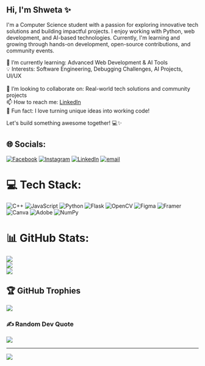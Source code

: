 ## Hi, I'm Shweta ✨

I'm a Computer Science student with a passion for exploring innovative tech solutions and building impactful projects. I enjoy working with Python, web development, and AI-based technologies. Currently, I'm learning and growing through hands-on development, open-source contributions, and community events.<br>

🌱 I’m currently learning: Advanced Web Development & AI Tools<br>
💡 Interests: Software Engineering, Debugging Challenges, AI Projects, UI/UX<br>  
👯 I’m looking to collaborate on: Real-world tech solutions and community projects<br> 
📫 How to reach me: [LinkedIn](https://www.linkedin.com/in/shweta-kharat-aa419532b)  
🚀 Fun fact: I love turning unique ideas into working code!<br>

Let's build something awesome together! 💻✨


## 🌐 Socials:
[![Facebook](https://img.shields.io/badge/Facebook-%231877F2.svg?logo=Facebook&logoColor=white)](https://facebook.com/https://www.facebook.com/share/14JqXumUofP/) [![Instagram](https://img.shields.io/badge/Instagram-%23E4405F.svg?logo=Instagram&logoColor=white)](https://instagram.com/https://www.instagram.com/_shweta_2005?igsh=OGZsNm8zeGdyNzI3) [![LinkedIn](https://img.shields.io/badge/LinkedIn-%230077B5.svg?logo=linkedin&logoColor=white)](https://linkedin.com/in/https://www.linkedin.com/in/shweta-kharat-aa419532b) [![email](https://img.shields.io/badge/Email-D14836?logo=gmail&logoColor=white)](mailto:itzzshwetu@gmail.com) 

# 💻 Tech Stack:
![C++](https://img.shields.io/badge/c++-%2300599C.svg?style=plastic&logo=c%2B%2B&logoColor=white) ![JavaScript](https://img.shields.io/badge/javascript-%23323330.svg?style=plastic&logo=javascript&logoColor=%23F7DF1E) ![Python](https://img.shields.io/badge/python-3670A0?style=plastic&logo=python&logoColor=ffdd54) ![Flask](https://img.shields.io/badge/flask-%23000.svg?style=plastic&logo=flask&logoColor=white) ![OpenCV](https://img.shields.io/badge/opencv-%23white.svg?style=plastic&logo=opencv&logoColor=white) ![Figma](https://img.shields.io/badge/figma-%23F24E1E.svg?style=plastic&logo=figma&logoColor=white) ![Framer](https://img.shields.io/badge/Framer-black?style=plastic&logo=framer&logoColor=blue) ![Canva](https://img.shields.io/badge/Canva-%2300C4CC.svg?style=plastic&logo=Canva&logoColor=white) ![Adobe](https://img.shields.io/badge/adobe-%23FF0000.svg?style=plastic&logo=adobe&logoColor=white) ![NumPy](https://img.shields.io/badge/numpy-%23013243.svg?style=plastic&logo=numpy&logoColor=white)
# 📊 GitHub Stats:
![](https://github-readme-stats.vercel.app/api?username=Shweta-tech712&theme=calm_pink&hide_border=true&include_all_commits=false&count_private=false)<br/>
![](https://nirzak-streak-stats.vercel.app/?user=Shweta-tech712&theme=calm_pink&hide_border=true)<br/>
![](https://github-readme-stats.vercel.app/api/top-langs/?username=Shweta-tech712&theme=calm_pink&hide_border=true&include_all_commits=false&count_private=false&layout=compact)

## 🏆 GitHub Trophies
![](https://github-profile-trophy.vercel.app/?username=Shweta-tech712&theme=radical&no-frame=false&no-bg=true&margin-w=4)

### ✍️ Random Dev Quote
![](https://quotes-github-readme.vercel.app/api?type=horizontal&theme=dark)

---
[![](https://visitcount.itsvg.in/api?id=Shweta-tech712&icon=0&color=13)](https://visitcount.itsvg.in)

<!-- Proudly created with GPRM ( https://gprm.itsvg.in ) -->
